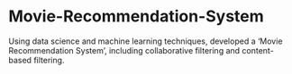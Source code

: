 # Movie-Recommendation-System
Using data science and machine learning techniques, developed a ‘Movie Recommendation System’, including collaborative filtering and content-based filtering.
